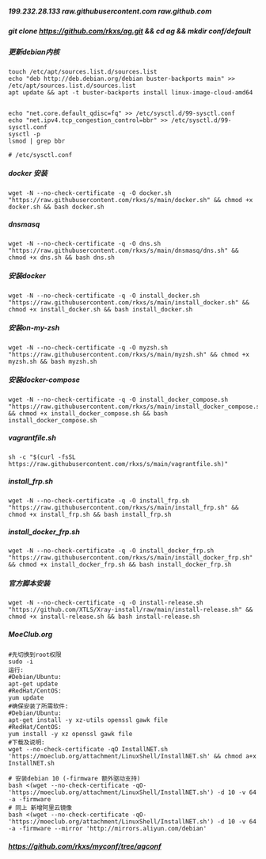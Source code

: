 ##### 199.232.28.133 raw.githubusercontent.com raw.github.com

##### git clone https://github.com/rkxs/ag.git && cd ag && mkdir conf/default

##### 更新debian内核
```shell
touch /etc/apt/sources.list.d/sources.list
echo "deb http://deb.debian.org/debian buster-backports main" >> /etc/apt/sources.list.d/sources.list
apt update && apt -t buster-backports install linux-image-cloud-amd64


echo "net.core.default_qdisc=fq" >> /etc/sysctl.d/99-sysctl.conf
echo "net.ipv4.tcp_congestion_control=bbr" >> /etc/sysctl.d/99-sysctl.conf
sysctl -p
lsmod | grep bbr

# /etc/sysctl.conf
```


##### docker 安装
```shell
wget -N --no-check-certificate -q -O docker.sh "https://raw.githubusercontent.com/rkxs/s/main/docker.sh" && chmod +x docker.sh && bash docker.sh
```

##### dnsmasq
```shell
wget -N --no-check-certificate -q -O dns.sh "https://raw.githubusercontent.com/rkxs/s/main/dnsmasq/dns.sh" && chmod +x dns.sh && bash dns.sh
```

##### 安装docker
```shell
wget -N --no-check-certificate -q -O install_docker.sh "https://raw.githubusercontent.com/rkxs/s/main/install_docker.sh" && chmod +x install_docker.sh && bash install_docker.sh
```

##### 安装on-my-zsh
```shell
wget -N --no-check-certificate -q -O myzsh.sh "https://raw.githubusercontent.com/rkxs/s/main/myzsh.sh" && chmod +x myzsh.sh && bash myzsh.sh
```

##### 安装docker-compose
```shell
wget -N --no-check-certificate -q -O install_docker_compose.sh "https://raw.githubusercontent.com/rkxs/s/main/install_docker_compose.sh" && chmod +x install_docker_compose.sh && bash install_docker_compose.sh
```

##### vagrantfile.sh
```shell
sh -c "$(curl -fsSL https://raw.githubusercontent.com/rkxs/s/main/vagrantfile.sh)"
```

##### install_frp.sh
```shell
wget -N --no-check-certificate -q -O install_frp.sh "https://raw.githubusercontent.com/rkxs/s/main/install_frp.sh" && chmod +x install_frp.sh && bash install_frp.sh
```

##### install_docker_frp.sh
```shell
wget -N --no-check-certificate -q -O install_docker_frp.sh "https://raw.githubusercontent.com/rkxs/s/main/install_docker_frp.sh" && chmod +x install_docker_frp.sh && bash install_docker_frp.sh
```

##### 官方脚本安装
```shell
wget -N --no-check-certificate -q -O install-release.sh "https://github.com/XTLS/Xray-install/raw/main/install-release.sh" && chmod +x install-release.sh && bash install-release.sh
```

##### MoeClub.org
```shell
#先切换到root权限
sudo -i
运行:
#Debian/Ubuntu:
apt-get update
#RedHat/CentOS:
yum update
#确保安装了所需软件:
#Debian/Ubuntu:
apt-get install -y xz-utils openssl gawk file
#RedHat/CentOS:
yum install -y xz openssl gawk file
#下载及说明:
wget --no-check-certificate -qO InstallNET.sh 'https://moeclub.org/attachment/LinuxShell/InstallNET.sh' && chmod a+x InstallNET.sh

# 安装debian 10 (-firmware 额外驱动支持)
bash <(wget --no-check-certificate -qO- 'https://moeclub.org/attachment/LinuxShell/InstallNET.sh') -d 10 -v 64 -a -firmware
# 同上 新增阿里云镜像
bash <(wget --no-check-certificate -qO- 'https://moeclub.org/attachment/LinuxShell/InstallNET.sh') -d 10 -v 64 -a -firmware --mirror 'http://mirrors.aliyun.com/debian'
```

##### https://github.com/rkxs/myconf/tree/agconf